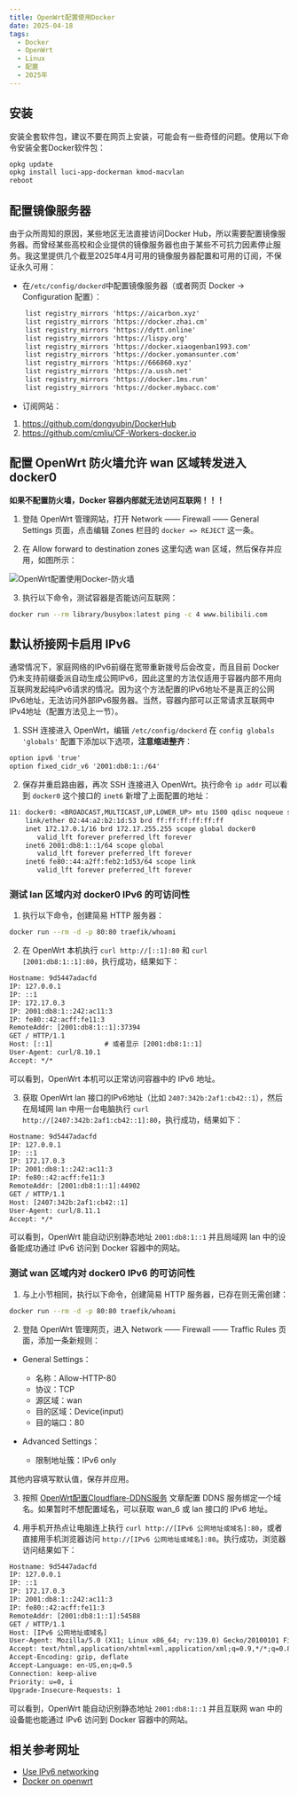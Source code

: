 ```yaml
---
title: OpenWrt配置使用Docker
date: 2025-04-18
tags:
  - Docker
  - OpenWrt
  - Linux
  - 配置
  - 2025年
---
```


## 安装

安装全套软件包，建议不要在网页上安装，可能会有一些奇怪的问题。使用以下命令安装全套Docker软件包：

```bash
opkg update
opkg install luci-app-dockerman kmod-macvlan
reboot
```

## 配置镜像服务器

由于众所周知的原因，某些地区无法直接访问Docker Hub，所以需要配置镜像服务器。而曾经某些高校和企业提供的镜像服务器也由于某些不可抗力因素停止服务。我这里提供几个截至2025年4月可用的镜像服务器配置和可用的订阅，不保证永久可用：

- 在`/etc/config/dockerd`中配置镜像服务器（或者网页 Docker -> Configuration 配置）：

```txt
	list registry_mirrors 'https://aicarbon.xyz'
	list registry_mirrors 'https://docker.zhai.cm'
	list registry_mirrors 'https://dytt.online'
	list registry_mirrors 'https://lispy.org'
	list registry_mirrors 'https://docker.xiaogenban1993.com'
	list registry_mirrors 'https://docker.yomansunter.com'
	list registry_mirrors 'https://666860.xyz'
	list registry_mirrors 'https://a.ussh.net'
	list registry_mirrors 'https://docker.1ms.run'
	list registry_mirrors 'https://docker.mybacc.com'
```

- 订阅网站：

1. https://github.com/dongyubin/DockerHub
2. https://github.com/cmliu/CF-Workers-docker.io

## 配置 OpenWrt 防火墙允许 wan 区域转发进入 docker0

**如果不配置防火墙，Docker 容器内部就无法访问互联网！！！**

1. 登陆 OpenWrt 管理网站，打开 Network —— Firewall —— General Settings 页面，点击编辑 Zones 栏目的 `docker => REJECT` 这一条。

2. 在 Allow forward to destination zones 这里勾选 wan 区域，然后保存并应用，如图所示：

![OpenWrt配置使用Docker-防火墙](images/OpenWrt配置使用Docker-防火墙.webp)

3. 执行以下命令，测试容器是否能访问互联网：

```bash
docker run --rm library/busybox:latest ping -c 4 www.bilibili.com
```

## 默认桥接网卡启用 IPv6

通常情况下，家庭网络的IPv6前缀在宽带重新拨号后会改变，而且目前 Docker 仍未支持前缀委派自动生成公网IPv6，因此这里的方法仅适用于容器内部不用向互联网发起纯IPv6请求的情况。因为这个方法配置的IPv6地址不是真正的公网IPv6地址，无法访问外部IPv6服务器。当然，容器内部可以正常请求互联网中IPv4地址（配置方法见上一节）。

1. SSH 连接进入 OpenWrt，编辑 `/etc/config/dockerd` 在 `config globals 'globals'` 配置下添加以下选项，**注意缩进整齐**：

```txt
option ipv6 'true'
option fixed_cidr_v6 '2001:db8:1::/64'
```

2. 保存并重启路由器，再次 SSH 连接进入 OpenWrt。执行命令 `ip addr` 可以看到 `docker0` 这个接口的 `inet6` 新增了上面配置的地址：

```txt
11: docker0: <BROADCAST,MULTICAST,UP,LOWER_UP> mtu 1500 qdisc noqueue state UP 
    link/ether 02:44:a2:b2:1d:53 brd ff:ff:ff:ff:ff:ff
    inet 172.17.0.1/16 brd 172.17.255.255 scope global docker0
       valid_lft forever preferred_lft forever
    inet6 2001:db8:1::1/64 scope global 
       valid_lft forever preferred_lft forever
    inet6 fe80::44:a2ff:feb2:1d53/64 scope link 
       valid_lft forever preferred_lft forever
```

### 测试 lan 区域内对 docker0 IPv6 的可访问性

1. 执行以下命令，创建简易 HTTP 服务器：

```bash
docker run --rm -d -p 80:80 traefik/whoami
```

2. 在 OpenWrt 本机执行 `curl http://[::1]:80` 和 `curl [2001:db8:1::1]:80`，执行成功，结果如下：

```txt
Hostname: 9d5447adacfd
IP: 127.0.0.1
IP: ::1
IP: 172.17.0.3
IP: 2001:db8:1::242:ac11:3
IP: fe80::42:acff:fe11:3
RemoteAddr: [2001:db8:1::1]:37394
GET / HTTP/1.1
Host: [::1]             # 或者显示 [2001:db8:1::1]
User-Agent: curl/8.10.1
Accept: */*
```

可以看到，OpenWrt 本机可以正常访问容器中的 IPv6 地址。

3. 获取 OpenWrt lan 接口的IPv6地址（比如 `2407:342b:2af1:cb42::1`），然后在局域网 lan 中用一台电脑执行 `curl http://[2407:342b:2af1:cb42::1]:80`，执行成功，结果如下：

```txt
Hostname: 9d5447adacfd
IP: 127.0.0.1
IP: ::1
IP: 172.17.0.3
IP: 2001:db8:1::242:ac11:3
IP: fe80::42:acff:fe11:3
RemoteAddr: [2001:db8:1::1]:44902
GET / HTTP/1.1
Host: [2407:342b:2af1:cb42::1]
User-Agent: curl/8.11.1
Accept: */*
```

可以看到，OpenWrt 能自动识别静态地址 `2001:db8:1::1` 并且局域网 lan 中的设备能成功通过 IPv6 访问到 Docker 容器中的网站。

### 测试 wan 区域内对 docker0 IPv6 的可访问性

1. 与上小节相同，执行以下命令，创建简易 HTTP 服务器，已存在则无需创建：

```bash
docker run --rm -d -p 80:80 traefik/whoami
```

2. 登陆 OpenWrt 管理网页，进入 Network —— Firewall —— Traffic Rules 页面，添加一条新规则：

- General Settings：
  - 名称：Allow-HTTP-80
  - 协议：TCP
  - 源区域：wan
  - 目的区域：Device(input)
  - 目的端口：80

- Advanced Settings：
  - 限制地址簇：IPv6 only

其他内容填写默认值，保存并应用。

3. 按照 [OpenWrt配置Cloudflare-DDNS服务](https://uaoao.github.io/2025/5/31/OpenWrt%E9%85%8D%E7%BD%AECloudflare-DDNS%E6%9C%8D%E5%8A%A1.html) 文章配置 DDNS 服务绑定一个域名。如果暂时不想配置域名，可以获取 wan_6 或 lan 接口的 IPv6 地址。

4. 用手机开热点让电脑连上执行 `curl http://[IPv6 公网地址或域名]:80`，或者直接用手机浏览器访问 `http://[IPv6 公网地址或域名]:80`。执行成功，浏览器访问结果如下：

```txt
Hostname: 9d5447adacfd
IP: 127.0.0.1
IP: ::1
IP: 172.17.0.3
IP: 2001:db8:1::242:ac11:3
IP: fe80::42:acff:fe11:3
RemoteAddr: [2001:db8:1::1]:54588
GET / HTTP/1.1
Host: [IPv6 公网地址或域名]
User-Agent: Mozilla/5.0 (X11; Linux x86_64; rv:139.0) Gecko/20100101 Firefox/139.0
Accept: text/html,application/xhtml+xml,application/xml;q=0.9,*/*;q=0.8
Accept-Encoding: gzip, deflate
Accept-Language: en-US,en;q=0.5
Connection: keep-alive
Priority: u=0, i
Upgrade-Insecure-Requests: 1
```

可以看到，OpenWrt 能自动识别静态地址 `2001:db8:1::1` 并且互联网 wan 中的设备能也能通过 IPv6 访问到 Docker 容器中的网站。


## 相关参考网址

- [Use IPv6 networking](https://docs.docker.com/engine/daemon/ipv6/)
- [Docker on openwrt](https://embeng.dynv6.net/docker-on-openwrt)
